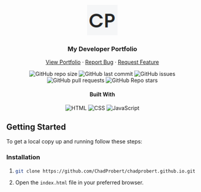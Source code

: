 <a name="readme-top"></a>

<!-- PROJECT LOGO -->
<div align="center">
    <img src="images/cp-logo.png" alt="Logo" width="80" height="80">

  ### My Developer Portfolio
  <p>
    <a href="https://chadprobert.github.io/">View Portfolio</a>
    ·
    <a href="https://github.com/ChadProbert/chadprobert.github.io/issues">Report Bug</a>
    ·
    <a href="https://github.com/ChadProbert/chadprobert.github.io/pulls">Request Feature</a>
  </p>

  <!-- SHIELDS.IO -->
  ![GitHub repo size](https://img.shields.io/github/repo-size/ChadProbert/chadprobert.github.io)
  ![GitHub last commit](https://img.shields.io/github/last-commit/ChadProbert/chadprobert.github.io)
  ![GitHub issues](https://img.shields.io/github/issues-raw/ChadProbert/chadprobert.github.io)
  ![GitHub pull requests](https://img.shields.io/github/issues-pr/ChadProbert/chadprobert.github.io)
  ![GitHub Repo stars](https://img.shields.io/github/stars/ChadProbert/chadprobert.github.io?style=social)

  #### Built With

  ![HTML](https://img.shields.io/badge/HTML5-E34F26?style=for-the-badge&logo=html5&logoColor=white)
  ![CSS](https://img.shields.io/badge/CSS3-1572B6?style=for-the-badge&logo=css3&logoColor=white)
  ![JavaScript](https://img.shields.io/badge/JavaScript-F7DF1E?style=for-the-badge&logo=javascript&logoColor=black)

</div>

## Getting Started

To get a local copy up and running follow these steps:

### Installation

1. ```sh
   git clone https://github.com/ChadProbert/chadprobert.github.io.git
   ```
3. Open the `index.html` file in your preferred browser.
